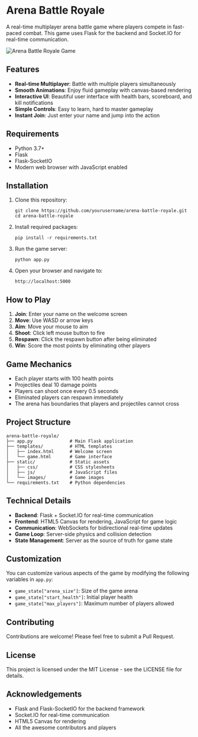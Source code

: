 # Arena Battle Royale

A real-time multiplayer arena battle game where players compete in fast-paced combat. This game uses Flask for the backend and Socket.IO for real-time communication.

![Arena Battle Royale Game](https://via.placeholder.com/800x400?text=Arena+Battle+Royale)

## Features

- **Real-time Multiplayer**: Battle with multiple players simultaneously
- **Smooth Animations**: Enjoy fluid gameplay with canvas-based rendering
- **Interactive UI**: Beautiful user interface with health bars, scoreboard, and kill notifications
- **Simple Controls**: Easy to learn, hard to master gameplay
- **Instant Join**: Just enter your name and jump into the action

## Requirements

- Python 3.7+
- Flask
- Flask-SocketIO
- Modern web browser with JavaScript enabled

## Installation

1. Clone this repository:
   ```
   git clone https://github.com/yourusername/arena-battle-royale.git
   cd arena-battle-royale
   ```

2. Install required packages:
   ```
   pip install -r requirements.txt
   ```

3. Run the game server:
   ```
   python app.py
   ```

4. Open your browser and navigate to:
   ```
   http://localhost:5000
   ```

## How to Play

1. **Join**: Enter your name on the welcome screen
2. **Move**: Use WASD or arrow keys
3. **Aim**: Move your mouse to aim
4. **Shoot**: Click left mouse button to fire
5. **Respawn**: Click the respawn button after being eliminated
6. **Win**: Score the most points by eliminating other players

## Game Mechanics

- Each player starts with 100 health points
- Projectiles deal 10 damage points
- Players can shoot once every 0.5 seconds
- Eliminated players can respawn immediately
- The arena has boundaries that players and projectiles cannot cross

## Project Structure

```
arena-battle-royale/
├── app.py              # Main Flask application
├── templates/          # HTML templates
│   ├── index.html      # Welcome screen
│   └── game.html       # Game interface
├── static/             # Static assets
│   ├── css/            # CSS stylesheets
│   ├── js/             # JavaScript files
│   └── images/         # Game images
└── requirements.txt    # Python dependencies
```

## Technical Details

- **Backend**: Flask + Socket.IO for real-time communication
- **Frontend**: HTML5 Canvas for rendering, JavaScript for game logic
- **Communication**: WebSockets for bidirectional real-time updates
- **Game Loop**: Server-side physics and collision detection
- **State Management**: Server as the source of truth for game state

## Customization

You can customize various aspects of the game by modifying the following variables in `app.py`:

- `game_state["arena_size"]`: Size of the game arena
- `game_state["start_health"]`: Initial player health
- `game_state["max_players"]`: Maximum number of players allowed

## Contributing

Contributions are welcome! Please feel free to submit a Pull Request.

## License

This project is licensed under the MIT License - see the LICENSE file for details.

## Acknowledgements

- Flask and Flask-SocketIO for the backend framework
- Socket.IO for real-time communication
- HTML5 Canvas for rendering
- All the awesome contributors and players